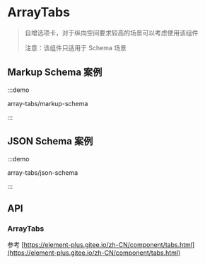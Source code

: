 # ArrayTabs

> 自增选项卡，对于纵向空间要求较高的场景可以考虑使用该组件
>
> 注意：该组件只适用于 Schema 场景

## Markup Schema 案例

:::demo

array-tabs/markup-schema

:::

## JSON Schema 案例

:::demo

array-tabs/json-schema

:::

## API

### ArrayTabs

参考 [https://element-plus.gitee.io/zh-CN/component/tabs.html](https://element-plus.gitee.io/zh-CN/component/tabs.html)
